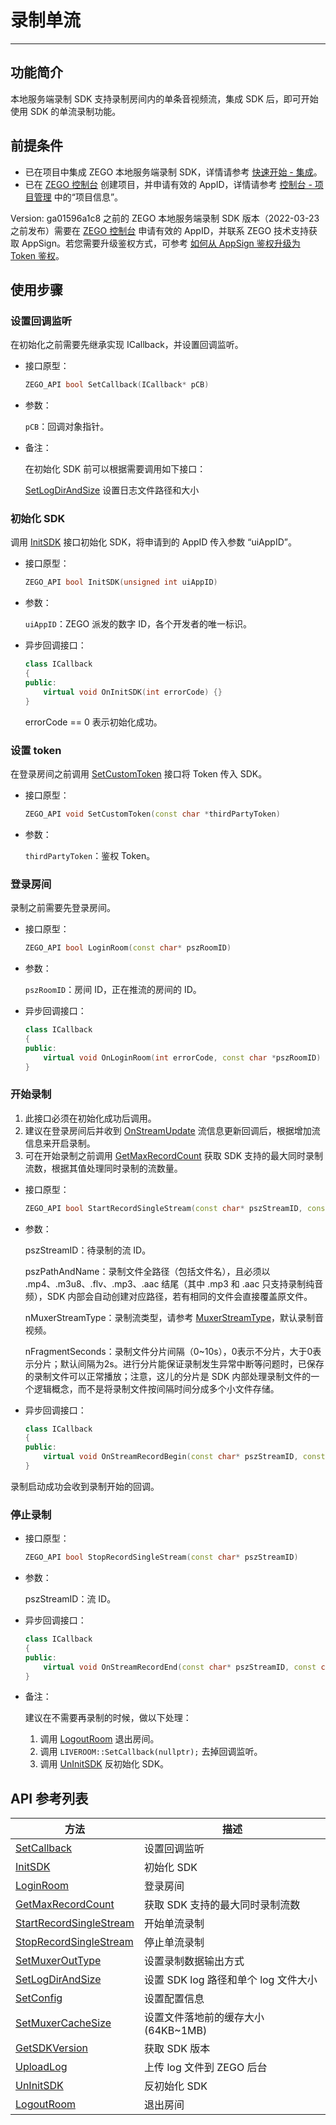 # 录制单流
- - - 

##   功能简介

本地服务端录制 SDK 支持录制房间内的单条音视频流，集成 SDK 后，即可开始使用 SDK 的单流录制功能。

##   前提条件


- 已在项目中集成 ZEGO 本地服务端录制 SDK，详情请参考 [快速开始 - 集成](/local-recording-linux-cpp/integration/sdk-integration)。
- 已在 [ZEGO 控制台](https://console.zego.im) 创建项目，并申请有效的 AppID，详情请参考 [控制台 - 项目管理](https://doc-zh.zego.im/article/12107) 中的“项目信息”。

<Warning title="注意">

Version: ga01596a1c8 之前的 ZEGO 本地服务端录制 SDK 版本（2022-03-23 之前发布）需要在 [ZEGO 控制台](https://console.zego.im) 申请有效的 AppID，并联系 ZEGO 技术支持获取 AppSign。若您需要升级鉴权方式，可参考 [如何从 AppSign 鉴权升级为 Token 鉴权](http://doc-zh.zego.im/faq/token_upgrade?product=ExpressVideo&platform=all)。
</Warning>


##   使用步骤

### 设置回调监听

在初始化之前需要先继承实现 ICallback，并设置回调监听。

- 接口原型：

  ```cpp
  ZEGO_API bool SetCallback(ICallback* pCB)
  ```
    
- 参数：

  `pCB`：回调对象指针。
  
- 备注：

  在初始化 SDK 前可以根据需要调用如下接口：

  [SetLogDirAndSize](https://doc-zh.zego.im/API/ServerRecord/namespace_z_e_g_o_1_1_l_i_v_e_r_o_o_m.html#a3b3fbef85f70e1796df124616ad3eb5e)  设置日志文件路径和大小 
    
### 初始化 SDK

调用 [InitSDK](https://doc-zh.zego.im/API/ServerRecord/namespace_z_e_g_o_1_1_l_i_v_e_r_o_o_m.html#af8fcc2e5a69e83075637631d68fcf4ea) 接口初始化 SDK，将申请到的 AppID 传入参数 “uiAppID”。


- 接口原型：

  ```cpp
  ZEGO_API bool InitSDK(unsigned int uiAppID)
  ```
    
- 参数：

  `uiAppID`：ZEGO 派发的数字 ID，各个开发者的唯一标识。
  

- 异步回调接口：

  ```cpp
  class ICallback
  {
  public:
      virtual void OnInitSDK(int errorCode) {}
  }
  ```
  errorCode == 0 表示初始化成功。


### 设置 token

在登录房间之前调用 [SetCustomToken](https://doc-zh.zego.im/API/ServerRecord/namespace_z_e_g_o_1_1_l_i_v_e_r_o_o_m.html#a68bdea0d66d62c8bf4d671284707b3ae) 接口将 Token 传入 SDK。

- 接口原型：

  ```cpp
  ZEGO_API void SetCustomToken(const char *thirdPartyToken)
  ```

- 参数：

  `thirdPartyToken`：鉴权 Token。

### 登录房间

录制之前需要先登录房间。

- 接口原型：

  ```cpp
  ZEGO_API bool LoginRoom(const char* pszRoomID)
  ```
    
- 参数：  

  `pszRoomID`：房间 ID，正在推流的房间的 ID。
  
- 异步回调接口：

  ```cpp
  class ICallback
  {
  public:
      virtual void OnLoginRoom(int errorCode, const char *pszRoomID) = 0;
  }
  ```
    
### 开始录制

1. 此接口必须在初始化成功后调用。
2. 建议在登录房间后并收到 [OnStreamUpdate](https://doc-zh.zego.im/API/ServerRecord/class_z_e_g_o_1_1_l_i_v_e_r_o_o_m_1_1_i_callback.html#a6d0fe744187badddf744918869c59dfd) 流信息更新回调后，根据增加流信息来开启录制。
3. 可在开始录制之前调用 [GetMaxRecordCount](https://doc-zh.zego.im/API/ServerRecord/namespace_z_e_g_o_1_1_l_i_v_e_r_o_o_m.html#ac0a46bc40d185af50d12dc3b210c7bc7) 获取 SDK 支持的最大同时录制流数，根据其值处理同时录制的流数量。

- 接口原型：

  ```cpp
  ZEGO_API bool StartRecordSingleStream(const char* pszStreamID, const char *pszPathAndName, MuxerStreamType nMuxerStreamType = MuxerStreamTypeBoth, int nFragmentSeconds = 2)
  ```
    
- 参数：  

  pszStreamID：待录制的流 ID。

  pszPathAndName：录制文件全路径（包括文件名），且必须以 .mp4、.m3u8、.flv、.mp3、.aac 结尾（其中 .mp3 和 .aac 只支持录制纯音频），SDK 内部会自动创建对应路径，若有相同的文件会直接覆盖原文件。

  nMuxerStreamType：录制流类型，请参考 [MuxerStreamType](https://doc-zh.zego.im/API/ServerRecord/namespace_z_e_g_o_1_1_l_i_v_e_r_o_o_m.html#aa3bdd4c85ace109d95354ff574454b96)，默认录制音视频。

  nFragmentSeconds：录制文件分片间隔（0~10s），0表示不分片，大于0表示分片；默认间隔为2s。进行分片能保证录制发生异常中断等问题时，已保存的录制文件可以正常播放；注意，这儿的分片是 SDK 内部处理录制文件的一个逻辑概念，而不是将录制文件按间隔时间分成多个小文件存储。
  
- 异步回调接口：

  ```cpp
  class ICallback
  {
  public:
      virtual void OnStreamRecordBegin(const char* pszStreamID, const char *pszPathAndName) = 0;
  }
  ```
录制启动成功会收到录制开始的回调。
      
### 停止录制

- 接口原型：

  ```cpp
  ZEGO_API bool StopRecordSingleStream(const char* pszStreamID)
  ```
    
- 参数：  

  pszStreamID：流 ID。

- 异步回调接口：

  ```cpp
  class ICallback
  {
  public:
      virtual void OnStreamRecordEnd(const char* pszStreamID, const char *pszPathAndName, RecordEndReason reason) = 0;
  }
  ```
    
- 备注：

  建议在不需要再录制的时候，做以下处理：
  1. 调用 [LogoutRoom](https://doc-zh.zego.im/API/ServerRecord/namespace_z_e_g_o_1_1_l_i_v_e_r_o_o_m.html#a02b98c29388acfea615e98580dbf37be) 退出房间。
  2. 调用 `LIVEROOM::SetCallback(nullptr);` 去掉回调监听。
  3. 调用 [UnInitSDK](https://doc-zh.zego.im/API/ServerRecord/namespace_z_e_g_o_1_1_l_i_v_e_r_o_o_m.html#ad22d5b7f5f22a4f2339d7a09fbc8e149) 反初始化 SDK。

##   API 参考列表

| 方法 | 描述 |
|-------|--------|
| [SetCallback](https://doc-zh.zego.im/API/ServerRecord/namespace_z_e_g_o_1_1_l_i_v_e_r_o_o_m.html#ac65bb0a987f3c4c2339869c8d42317ca) | 设置回调监听 |
| [InitSDK](https://doc-zh.zego.im/API/ServerRecord/namespace_z_e_g_o_1_1_l_i_v_e_r_o_o_m.html#af8fcc2e5a69e83075637631d68fcf4ea) | 初始化 SDK |
| [LoginRoom](https://doc-zh.zego.im/API/ServerRecord/namespace_z_e_g_o_1_1_l_i_v_e_r_o_o_m.html#1ac13869a794f456b739a5c9240e8f752c) | 登录房间 |
| [GetMaxRecordCount](https://doc-zh.zego.im/API/ServerRecord/namespace_z_e_g_o_1_1_l_i_v_e_r_o_o_m.html#ac0a46bc40d185af50d12dc3b210c7bc7) | 获取 SDK 支持的最大同时录制流数 |
| [StartRecordSingleStream](https://doc-zh.zego.im/API/ServerRecord/namespace_z_e_g_o_1_1_l_i_v_e_r_o_o_m.html#a74b2db523b91d3c19b403cb63ae42e71) | 开始单流录制 |
| [StopRecordSingleStream](https://doc-zh.zego.im/API/ServerRecord/namespace_z_e_g_o_1_1_l_i_v_e_r_o_o_m.html#a71af2d4df09f6ad42b3b51715fe7eb7f) | 停止单流录制 |
| [SetMuxerOutType](https://doc-zh.zego.im/API/ServerRecord/namespace_z_e_g_o_1_1_l_i_v_e_r_o_o_m.html#a079d86fab862ef7691b72aae74a825b0) | 设置录制数据输出方式 |
| [SetLogDirAndSize](https://doc-zh.zego.im/API/ServerRecord/namespace_z_e_g_o_1_1_l_i_v_e_r_o_o_m.html#a3b3fbef85f70e1796df124616ad3eb5e) | 设置 SDK log 路径和单个 log 文件大小 |
| [SetConfig](https://doc-zh.zego.im/API/ServerRecord/namespace_z_e_g_o_1_1_l_i_v_e_r_o_o_m.html#a06880edde0dc25a759e0227b34f0e059) | 设置配置信息 |
| [SetMuxerCacheSize](https://doc-zh.zego.im/API/ServerRecord/namespace_z_e_g_o_1_1_l_i_v_e_r_o_o_m.html#a3f5e354e62a78ed4d0145f46cc06ed2c) | 设置文件落地前的缓存大小(64KB~1MB) |
| [GetSDKVersion](https://doc-zh.zego.im/API/ServerRecord/namespace_z_e_g_o_1_1_l_i_v_e_r_o_o_m.html#af4eea202c9ac60b679c34e60d0c26729) | 获取 SDK 版本 |
| [UploadLog](https://doc-zh.zego.im/API/ServerRecord/namespace_z_e_g_o_1_1_l_i_v_e_r_o_o_m.html#a932b070c8f8537f5ff90e7e0feebf360) | 上传 log 文件到 ZEGO 后台 |
| [UnInitSDK](https://doc-zh.zego.im/API/ServerRecord/namespace_z_e_g_o_1_1_l_i_v_e_r_o_o_m.html#ad22d5b7f5f22a4f2339d7a09fbc8e149) | 反初始化 SDK |
| [LogoutRoom](https://doc-zh.zego.im/API/ServerRecord/namespace_z_e_g_o_1_1_l_i_v_e_r_o_o_m.html#a02b98c29388acfea615e98580dbf37be) | 退出房间 |
